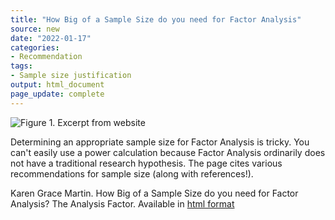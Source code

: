 ```yaml
---
title: "How Big of a Sample Size do you need for Factor Analysis"
source: new
date: "2022-01-17"
categories:
- Recommendation
tags:
- Sample size justification
output: html_document
page_update: complete
---
```


![Figure 1. Excerpt from website](http://www.pmean.com/new-images/22/sample-size-factor-analysis-01.png)

<div class="notes">

Determining an appropriate sample size for Factor Analysis is tricky. You can't easily use a power calculation because Factor Analysis ordinarily does not have a traditional research hypothesis. The page cites various recommendations for sample size (along with references!).

Karen Grace Martin. How Big of a Sample Size do you need for Factor Analysis? The Analysis Factor. Available in [html format][mar1]

[mar1]: https://www.theanalysisfactor.com/sample-size-needed-for-factor-analysis/

</div>
